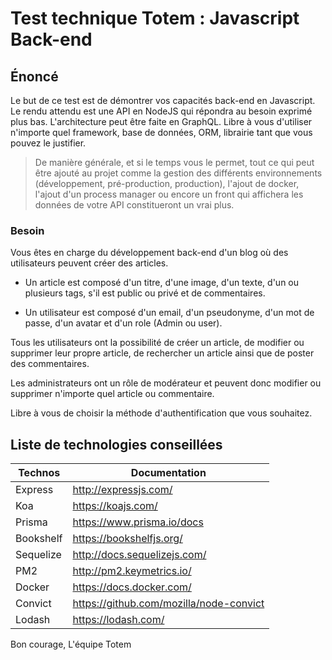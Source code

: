 # Test technique Totem : Javascript Back-end

## Énoncé

Le but de ce test est de démontrer vos capacités back-end en Javascript.
Le rendu attendu est une API en NodeJS qui répondra au besoin exprimé plus bas.
L'architecture peut être faite en GraphQL.
Libre à vous d'utiliser n'importe quel framework, base de données, ORM, librairie tant que vous pouvez le justifier.

> De manière générale, et si le temps vous le permet, tout ce qui peut être ajouté au projet comme la gestion des différents environnements (développement, pré-production, production), l'ajout de docker, l'ajout d'un process manager ou encore un front qui affichera les données de votre API constitueront un vrai plus.

### Besoin

Vous êtes en charge du développement back-end d'un blog où des utilisateurs peuvent créer des articles.

- Un article est composé d'un titre, d'une image, d'un texte, d'un ou plusieurs tags, s'il est public ou privé et de commentaires.

- Un utilisateur est composé d'un email, d'un pseudonyme, d'un mot de passe, d'un avatar et d'un role (Admin ou user).

Tous les utilisateurs ont la possibilité de créer un article, de modifier ou supprimer leur propre article, de rechercher un article ainsi que de poster des commentaires.

Les administrateurs ont un rôle de modérateur et peuvent donc modifier ou supprimer n'importe quel article ou commentaire.

Libre à vous de choisir la méthode d'authentification que vous souhaitez.

## Liste de technologies conseillées

| Technos   | Documentation                           |
| --------- | --------------------------------------- |
| Express   | http://expressjs.com/                   |
| Koa       | https://koajs.com/                      |
| Prisma    | https://www.prisma.io/docs              |
| Bookshelf | https://bookshelfjs.org/                |
| Sequelize | http://docs.sequelizejs.com/            |
| PM2       | http://pm2.keymetrics.io/               |
| Docker    | https://docs.docker.com/                |
| Convict   | https://github.com/mozilla/node-convict |
| Lodash    | https://lodash.com/                     |


Bon courage,
L'équipe Totem